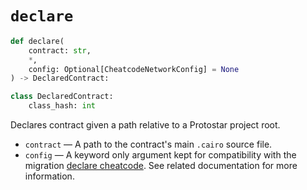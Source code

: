 # `declare`

```python
def declare(
    contract: str,
    *,
    config: Optional[CheatcodeNetworkConfig] = None
) -> DeclaredContract:

class DeclaredContract:
    class_hash: int
```
Declares contract given a path relative to a Protostar project root.

- `contract` — A path to the contract's main `.cairo` source file.
- `config` — A keyword only argument kept for compatibility with the migration [declare cheatcode](../../07-deploying/02-migrations/declare.md). See related documentation for more information.
